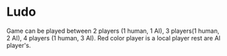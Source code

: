 # Ludo
Game can be played between 2 players (1 human, 1 AI), 3 players(1 human, 2 AI), 4 players (1 human, 3 AI).
Red color player is a local player rest are AI player's. 
